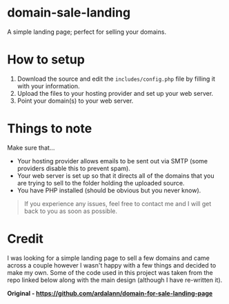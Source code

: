 # domain-sale-landing
A simple landing page; perfect for selling your domains.

# How to setup

1. Download the source and edit the `includes/config.php` file by filling it with your information.
2. Upload the files to your hosting provider and set up your web server.
3. Point your domain(s) to your web server.

# Things to note

Make sure that...

* Your hosting provider allows emails to be sent out via SMTP (some providers disable this to prevent spam).
* Your web server is set up so that it directs all of the domains that you are trying to sell to the folder holding the uploaded source.
* You have PHP installed (should be obvious but you never know).

>If you experience any issues, feel free to contact me and I will get back to you as soon as possible.

# Credit

I was looking for a simple landing page to sell a few domains and came across a couple however I wasn't happy with a few things and decided to make my own. Some of the code used in this project was taken from the repo linked below along with the main design (although I have re-written it).

**Original - https://github.com/ardalann/domain-for-sale-landing-page**
